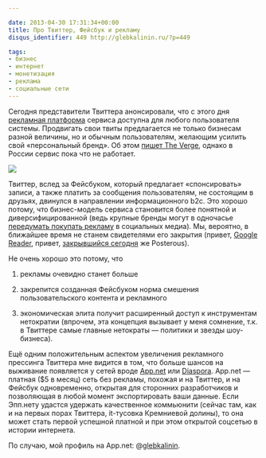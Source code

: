 ```yaml
---

date: 2013-04-30 17:31:34+00:00
title: Про Твиттер, Фейсбук и рекламу
disqus_identifier: 449 http://glebkalinin.ru/?p=449

tags:
- бизнес
- интернет
- монетизация
- реклама
- социальные сети
---
```


Сегодня представители Твиттера анонсировали, что с этого дня [рекламная платформа](https://business.twitter.com/products/twitter-ads-self-service) сервиса доступна для любого пользователя системы. Продвигать свои твиты предлагается не только бизнесам разной величины, но и обычным пользователям, желающим усилить свой «персональный бренд». Об этом [пишет The Verge](http://www.theverge.com/2013/4/30/4285764/twitters-ad-platform-now-open-to-all), однако в России сервис пока что не работает.



![](http://www.glebkalinin.ru/wp-content/uploads/2013/04/promoted_tweets.png)



Твиттер, вслед за Фейсбуком, который предлагает «спонсировать» записи, а также платить за сообщения пользователям, не состоящим в друзьях, двинулся в направлении информационного b2c. Это хорошо потому, что бизнес-модель сервиса становится более понятной и диверсифицированной (ведь крупные бренды могут в одночасье [передумать покупать рекламу](http://www.wired.co.uk/news/archive/2012-05/16/gm-pulls-out-of-facebook-advertising) в социальных медиа). Мы, вероятно, в ближайшее время не станем свидетелями его закрытия (привет, [Google Reader](http://glebkalinin.ru/on-google-reader-shutdown/), привет, [закрывшийся сегодня](http://www.theverge.com/2013/4/30/4281780/posterous-is-shutting-down-tomorrow-here-are-the-best-alternatives) же Posterous).





Не очень хорошо это потому, что 




  1. рекламы очевидно станет больше 

  2. закрепится созданная Фейсбуком норма смешения пользовательского контента и рекламного

  3. экономическая элита получит расширенный доступ к инструментам нетократии (впрочем, эта концепция вызывает у меня сомнение, т.к. в Твиттере самые главные нетократы — политики и звезды шоу-бизнеса).




Ещё одним положительным аспектом увеличения рекламного прессинга  Твиттера мне видится в том, что больше шансов на выживание появляется у сетей вроде [App.net](http://app.net) или [Diaspora](https://joindiaspora.com). App.net — платная ($5 в месяц) сеть без рекламы, похожая и на Твиттер, и на Фейсбук одновременно, открытая для сторонних разработчиков и позволяющая в любой момент экспортировать ваши данные. Если Эпп.нету удастся удержать качественное коммьюнити (сейчас там, как и на первых порах Твиттера, it-тусовка Кремниевой долины), то она может стать первой успешной платной и при этом открытой соцсетью в истории интернета.



По случаю, мой профиль на App.net: @[glebkalinin](https://alpha.app.net/glebkalinin).
